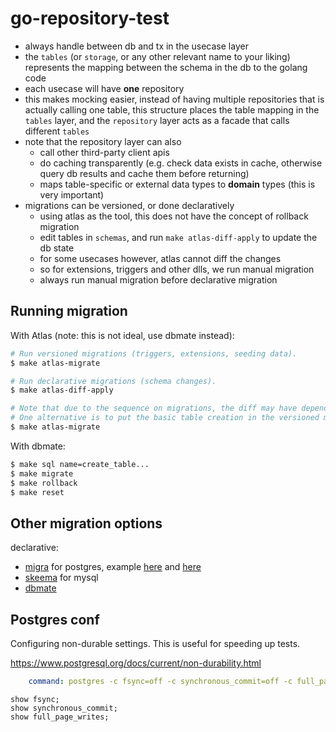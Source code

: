 # go-repository-test


- always handle between db and tx in the usecase layer
- the `tables` (or `storage`, or any other relevant name to your liking) represents the mapping between the schema in the db to the golang code
- each usecase will have __one__ repository
- this makes mocking easier, instead of having multiple repositories that is actually calling one table, this structure places the table mapping in the `tables` layer, and the `repository` layer acts as a facade that calls different `tables`
- note that the repository layer can also
	- call other third-party client apis
	- do caching transparently (e.g. check data exists in cache, otherwise query db results and cache them before returning)
	- maps table-specific or external data types to __domain__ types (this is very important)
- migrations can be versioned, or done declaratively
	- using atlas as the tool, this does not have the concept of rollback migration
	- edit tables in `schemas`, and run `make atlas-diff-apply` to update the db state
	- for some usecases however, atlas cannot diff the changes
	- so for extensions, triggers and other dlls, we run manual migration
	- always run manual migration before declarative migration


## Running migration

With Atlas (note: this is not ideal, use dbmate instead):
```bash
# Run versioned migrations (triggers, extensions, seeding data).
$ make atlas-migrate

# Run declarative migrations (schema changes).
$ make atlas-diff-apply

# Note that due to the sequence on migrations, the diff may have dependencies on extensions etc, so we need to re-run this again. Some triggers can only be created once the tables are created too.
# One alternative is to put the basic table creation in the versioned migration too and adding the trigger there.
$ make atlas-migrate
```

With dbmate:

```bash
$ make sql name=create_table...
$ make migrate
$ make rollback
$ make reset
```


## Other migration options

declarative:
- [migra](https://github.com/djrobstep/migra) for postgres, example [here](https://github.com/alextanhongpin/ask-and-answer) and [here](https://github.com/alextanhongpin/go-food)
- [skeema](https://www.skeema.io/) for mysql
- [dbmate](https://github.com/alextanhongpin/go-passport)

## Postgres conf

Configuring non-durable settings. This is useful for speeding up tests.

https://www.postgresql.org/docs/current/non-durability.html

```yaml
    command: postgres -c fsync=off -c synchronous_commit=off -c full_page_writes=off
```

```psql
show fsync;
show synchronous_commit;
show full_page_writes;
```
